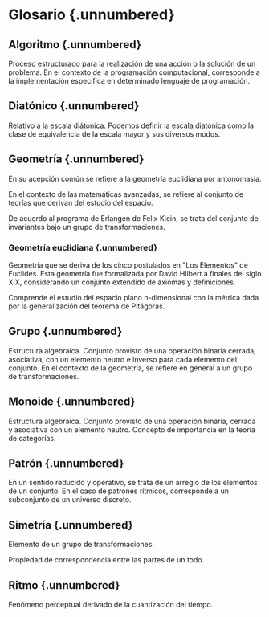 # Glosario {.unnumbered}

## Algoritmo {.unnumbered}

Proceso estructurado para la realización de una acción o la solución de un problema.
En el contexto de la programación computacional, corresponde a la implementación específica en determinado lenguaje de programación.

## Diatónico {.unnumbered}

Relativo a la escala diátonica. 
Podemos definir la escala diatónica como la clase de equivalencia de la escala mayor y sus diversos modos.

## Geometría {.unnumbered}

En su acepción común se refiere a la geometría euclidiana por antonomasia.

En el contexto de las matemáticas avanzadas, se refiere al conjunto de teorías que derivan del estudio del espacio.

De acuerdo al programa de Erlangen de Felix Klein, se trata del conjunto de invariantes bajo un grupo de transformaciones.

### Geometría euclidiana {.unnumbered}

Geometría que se deriva de los cinco postulados en "Los Elementos" de Euclides.
Esta geometría fue formalizada por David Hilbert a finales del siglo XIX, considerando un conjunto extendido de axiomas y definiciones.

Comprende el estudio del espacio plano n-dimensional con la métrica dada por la generalización del teorema de Pitágoras.

## Grupo {.unnumbered}

Estructura algebraica.
Conjunto provisto de una operación binaria cerrada, asociativa, con un elemento neutro e inverso para cada elemento del conjunto.
En el contexto de la geometría, se refiere en general a un grupo de transformaciones.

## Monoide {.unnumbered}

Estructura algebraica.
Conjunto provisto de una operación binaria, cerrada y asociativa con un elemento neutro.
Concepto de importancia en la teoría de categorías.

## Patrón {.unnumbered}

En un sentido reducido y operativo, se trata de un arreglo de los elementos de un conjunto. 
En el caso de patrones rítmicos, corresponde a un subconjunto de un universo discreto.

## Simetría {.unnumbered}

Elemento de un grupo de transformaciones.

Propiedad de correspondencia entre las partes de un todo.

## Ritmo {.unnumbered}

Fenómeno perceptual derivado de la cuantización del tiempo.
